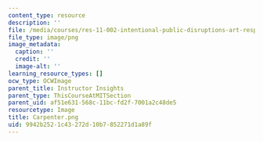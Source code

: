 ```yaml
---
content_type: resource
description: ''
file: /media/courses/res-11-002-intentional-public-disruptions-art-responsibility-and-pedagogy-fall-2017/9942b2521c43272d10b7852271d1a89f_Carpenter.png
file_type: image/png
image_metadata:
  caption: ''
  credit: ''
  image-alt: ''
learning_resource_types: []
ocw_type: OCWImage
parent_title: Instructor Insights
parent_type: ThisCourseAtMITSection
parent_uid: af51e631-568c-11bc-fd2f-7001a2c48de5
resourcetype: Image
title: Carpenter.png
uid: 9942b252-1c43-272d-10b7-852271d1a89f
---
```

